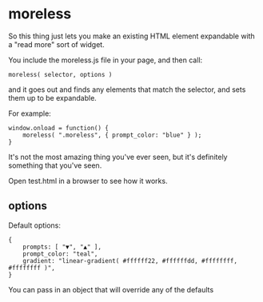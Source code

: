 
# moreless

So this thing just lets you make an existing HTML element expandable with a "read more" sort of widget.

You include the moreless.js file in your page, and then call:

    moreless( selector, options )

and it goes out and finds any elements that match the selector, and sets them up to be expandable.

For example:

    window.onload = function() {
        moreless( ".moreless", { prompt_color: "blue" } );
    }

It's not the most amazing thing you've ever seen, but it's definitely something that you've seen.

Open test.html in a browser to see how it works.


## options

Default options:

    {
        prompts: [ "▼", "▲" ],
        prompt_color: "teal",
        gradient: "linear-gradient( #ffffff22, #ffffffdd, #ffffffff, #ffffffff )",
    }

You can pass in an object that will override any of the defaults



